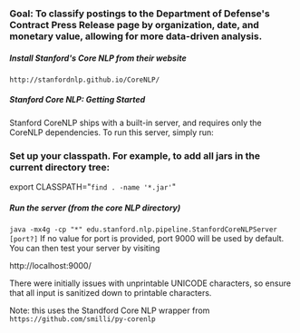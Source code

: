 ### Goal: To classify postings to the Department of Defense's Contract Press Release page by organization, date, and monetary value, allowing for more data-driven analysis.

##### Install Stanford's Core NLP from their website
`http://stanfordnlp.github.io/CoreNLP/`

##### Stanford Core NLP: Getting Started
Stanford CoreNLP ships with a built-in server, and requires only the CoreNLP dependencies. To run this server, simply run:

### Set up your classpath. For example, to add all jars in the current directory tree:
export CLASSPATH="`find . -name '*.jar'`"

##### Run the server (from the core NLP directory)
`java -mx4g -cp "*" edu.stanford.nlp.pipeline.StanfordCoreNLPServer [port?]`
If no value for port is provided, port 9000 will be used by default. You can then test your server by visiting

http://localhost:9000/

There were initially issues with unprintable UNICODE characters, so ensure that all input is sanitized down to printable characters.

Note: this uses the Standford Core NLP wrapper from
`https://github.com/smilli/py-corenlp`

